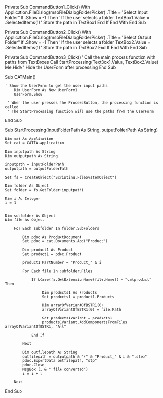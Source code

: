 
Private Sub CommandButton1_Click()
        With Application.FileDialog(msoFileDialogFolderPicker)
                .Title = "Select Input Folder"
                If .Show = -1 Then ' If the user selects a folder
                    TextBox1.Value = .SelectedItems(1) ' Store the path in TextBox1
                End If
            End With
End Sub

Private Sub CommandButton2_Click()
        With Application.FileDialog(msoFileDialogFolderPicker)
                .Title = "Select Output Folder"
                If .Show = -1 Then ' If the user selects a folder
                    TextBox2.Value = .SelectedItems(1) ' Store the path in TextBox2
                End If
            End With
End Sub

Private Sub CommandButton3_Click()
           ' Call the main process function with paths from TextBoxes
            Call StartProcessing(TextBox1.Value, TextBox2.Value)
            Me.Hide ' Hide the UserForm after processing
End Sub


Sub CATMain()

    ' Show the UserForm to get the user input paths
        Dim UserForm As New UserForm1
        UserForm.Show
    
     ' When the user presses the ProcessButton, the processing function is called
     ' The StartProcessing function will use the paths from the UserForm

End Sub

Sub StartProcessing(inputFolderPath As String, outputFolderPath As String)

    Dim cat As Application
    Set cat = CATIA.Application
    
    Dim inputpath As String
    Dim outputpath As String
    
    inputpath = inputFolderPath
    outputpath = outputFolderPath
    
    Set fs = CreateObject("Scripting.FileSystemObject")
    
    Dim folder As Object
    Set folder = fs.GetFolder(inputpath)
    
    Dim i As Integer
    i = 1
    
    
    Dim subfolder As Object
    Dim file As Object
    
        For Each subfolder In folder.SubFolders
        
            Dim pdoc As ProductDocument
            Set pdoc = cat.Documents.Add("Product")
        
            Dim product1 As Product
            Set product1 = pdoc.Product
        
            product1.PartNumber = "Product_" & i
        
            For Each file In subfolder.Files
        
                If LCase(fs.GetExtensionName(file.Name)) = "catproduct" Then
                         
                     Dim products1 As Products
                     Set products1 = product1.Products
            
                     Dim arrayOfVariantOfBSTR1(0)
                     arrayOfVariantOfBSTR1(0) = file.Path
                     
                     Set products1Variant = products1
                     products1Variant.AddComponentsFromFiles arrayOfVariantOfBSTR1, "All"
                    
                End If
                
            Next
                    
            Dim outfilepath As String
            outfilepath = outputpath & "\" & "Product_" & i & ".step"
            pdoc.ExportData outfilepath, "stp"
            pdoc.Close
            MsgBox (i & " file converted")
            i = i + 1
            
        Next

End Sub


